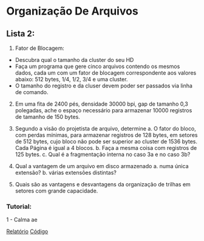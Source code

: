 # Organização De Arquivos

## Lista 2:

1. Fator de Blocagem:
- Descubra qual o tamanho da cluster do seu HD
- Faça um programa que gere cinco arquivos contendo os mesmos dados, cada um com
um fator de blocagem correspondente aos valores abaixo:
 512 bytes, 1/4, 1/2, 3/4 e uma cluster.
- O tamanho do registro e da cluser devem poder ser passados via linha de comando.


2. Em uma fita de 2400 pés, densidade 30000 bpi, gap de tamanho 0,3 polegadas, ache
o espaço necessário para armazenar 10000 registros de tamanho de 150 bytes.


3. Segundo a visão do projetista de arquivo, determine
	a. O fator do bloco, com perdas mínimas, para armazenar registros de 128 bytes, em
setores de 512 bytes, cujo bloco não pode ser superior ao cluster de 1536 bytes. Cada
Página é igual a 4 blocos.
	b. Faça a mesma coisa com registros de 125 bytes.
	c. Qual é a fragmentação interna no caso 3a e no caso 3b?


4. Qual a vantagem de um arquivo em disco armazenado
	a. numa única extensão?
	b. várias extensões distintas?

5. Quais são as vantagens e desvantagens da organização de trilhas em setores com
grande capacidade.

### Tutorial:

1 - Calma ae

[Relatório]()
[Código]()
